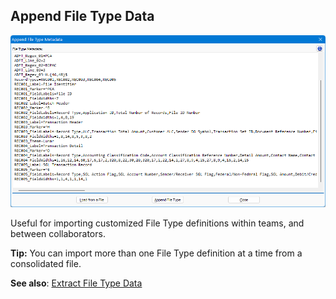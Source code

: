 ## Append File Type Data

![FileType_Extract](https://raw.githubusercontent.com/shriprem/FWDataViz/master/images/file_type_append.png)

Useful for importing customized File Type definitions within teams, and between collaborators.

**Tip:** You can import more than one File Type definition at a time from a consolidated file.

**See also**: [Extract File Type Data](https://raw.githubusercontent.com/shriprem/FWDataViz/master/docs/file_type_extract_dialog.md)
